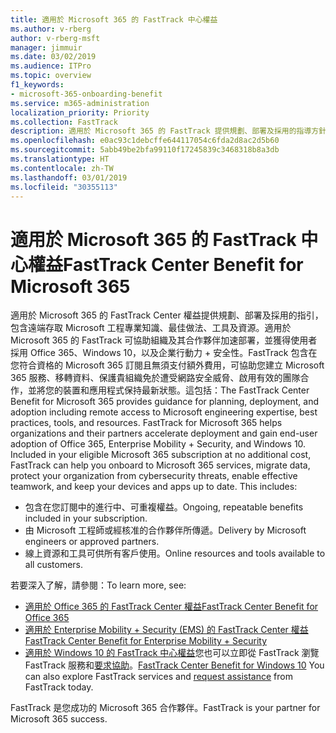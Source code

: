 ```yaml
---
title: 適用於 Microsoft 365 的 FastTrack 中心權益
ms.author: v-rberg
author: v-rberg-msft
manager: jimmuir
ms.date: 03/02/2019
ms.audience: ITPro
ms.topic: overview
f1_keywords:
- microsoft-365-onboarding-benefit
ms.service: m365-administration
localization_priority: Priority
ms.collection: FastTrack
description: 適用於 Microsoft 365 的 FastTrack 提供規劃、部署及採用的指導方針，包含遠端存取 Microsoft 工程專業知識、最佳做法、工具及資源。適用於 Microsoft 365 的 FastTrack 可協助組織及其合作夥伴加速部署，並獲得使用者採用 Office 365、Windows 10，以及企業行動力 + 安全性。
ms.openlocfilehash: e0ac93c1debcffe644117054c6fda2d8ac2d5b60
ms.sourcegitcommit: 5abb49be2bfa99110f17245839c3468318b8a3db
ms.translationtype: HT
ms.contentlocale: zh-TW
ms.lasthandoff: 03/01/2019
ms.locfileid: "30355113"
---
```

# <a name="fasttrack-center-benefit-for-microsoft-365"></a><span data-ttu-id="8baa0-104">適用於 Microsoft 365 的 FastTrack 中心權益</span><span class="sxs-lookup"><span data-stu-id="8baa0-104">FastTrack Center Benefit for Microsoft 365</span></span>

<span data-ttu-id="8baa0-p102">適用於 Microsoft 365 的 FastTrack Center 權益提供規劃、部署及採用的指引，包含遠端存取 Microsoft 工程專業知識、最佳做法、工具及資源。適用於 Microsoft 365 的 FastTrack 可協助組織及其合作夥伴加速部署，並獲得使用者採用 Office 365、Windows 10，以及企業行動力 + 安全性。FastTrack 包含在您符合資格的 Microsoft 365 訂閱且無須支付額外費用，可協助您建立 Microsoft 365 服務、移轉資料、保護貴組織免於遭受網路安全威脅、啟用有效的團隊合作，並將您的裝置和應用程式保持最新狀態。這包括：</span><span class="sxs-lookup"><span data-stu-id="8baa0-p102">The FastTrack Center Benefit for Microsoft 365 provides guidance for planning, deployment, and adoption including remote access to Microsoft engineering expertise, best practices, tools, and resources. FastTrack for Microsoft 365 helps organizations and their partners accelerate deployment and gain end-user adoption of Office 365, Enterprise Mobility + Security, and Windows 10. Included in your eligible Microsoft 365 subscription at no additional cost, FastTrack can help you onboard to Microsoft 365 services, migrate data, protect your organization from cybersecurity threats, enable effective teamwork, and keep your devices and apps up to date. This includes:</span></span>

- <span data-ttu-id="8baa0-109">包含在您訂閱中的進行中、可重複權益。</span><span class="sxs-lookup"><span data-stu-id="8baa0-109">Ongoing, repeatable benefits included in your subscription.</span></span>
- <span data-ttu-id="8baa0-110">由 Microsoft 工程師或經核准的合作夥伴所傳遞。</span><span class="sxs-lookup"><span data-stu-id="8baa0-110">Delivery by Microsoft engineers or approved partners.</span></span>
- <span data-ttu-id="8baa0-111">線上資源和工具可供所有客戶使用。</span><span class="sxs-lookup"><span data-stu-id="8baa0-111">Online resources and tools available to all customers.</span></span>
  
<span data-ttu-id="8baa0-112">若要深入了解，請參閱：</span><span class="sxs-lookup"><span data-stu-id="8baa0-112">To learn more, see:</span></span>

- [<span data-ttu-id="8baa0-113">適用於 Office 365 的 FastTrack Center 權益</span><span class="sxs-lookup"><span data-stu-id="8baa0-113">FastTrack Center Benefit for Office 365</span></span>](O365-fasttrack-benefit-for-office-365.md) 
- [<span data-ttu-id="8baa0-114">適用於 Enterprise Mobility + Security (EMS) 的 FastTrack Center 權益</span><span class="sxs-lookup"><span data-stu-id="8baa0-114">FastTrack Center Benefit for Enterprise Mobility + Security</span></span>](EMS-fasttrack-benefit-for-EMS.md)
- <span data-ttu-id="8baa0-115">[適用於 Windows 10 的 FastTrack 中心權益](Win-10-fasttrack-benefit-for-Windows-10.md)您也可以立即從 FastTrack 瀏覽 FastTrack 服務和[要求協助](https://go.microsoft.com/fwlink/p/?LinkId=2003903)。</span><span class="sxs-lookup"><span data-stu-id="8baa0-115">[FastTrack Center Benefit for Windows 10](Win-10-fasttrack-benefit-for-Windows-10.md) You can also explore FastTrack services and [request assistance](https://go.microsoft.com/fwlink/p/?LinkId=2003903) from FastTrack today.</span></span>

<span data-ttu-id="8baa0-116">FastTrack 是您成功的 Microsoft 365 合作夥伴。</span><span class="sxs-lookup"><span data-stu-id="8baa0-116">FastTrack is your partner for Microsoft 365 success.</span></span>
  
  

 